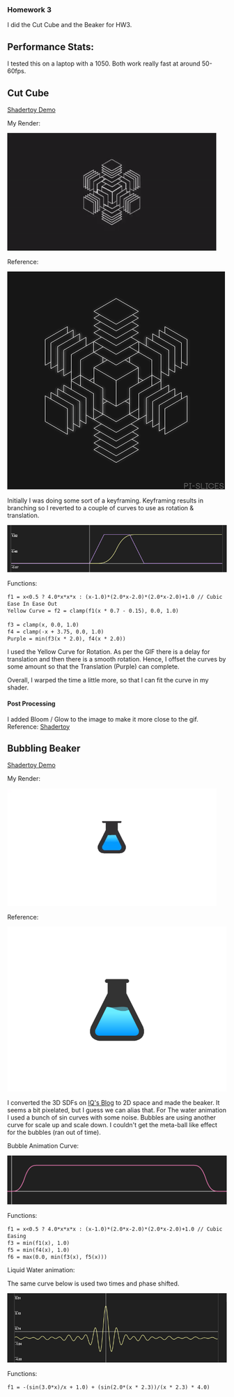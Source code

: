 ### Homework 3

I did the Cut Cube and the Beaker for HW3.

## Performance Stats:
I tested this on a laptop with a 1050. Both work really fast at around 50-60fps.

## Cut Cube

[Shadertoy Demo](https://www.shadertoy.com/view/4s3czM)

My Render:

![](render/1.gif)

Reference:

![](render/1_ref.gif)

Initially I was doing some sort of a keyframing. Keyframing results in branching so I reverted to a couple of curves to use as rotation & translation.

![](graphs/1_animation_curves.PNG)

Functions:
```
f1 = x<0.5 ? 4.0*x*x*x : (x-1.0)*(2.0*x-2.0)*(2.0*x-2.0)+1.0 // Cubic Ease In Ease Out
Yellow Curve = f2 = clamp(f1(x * 0.7 - 0.15), 0.0, 1.0)

f3 = clamp(x, 0.0, 1.0)
f4 = clamp(-x + 3.75, 0.0, 1.0)
Purple = min(f3(x * 2.0), f4(x * 2.0))
```

I used the Yellow Curve for Rotation. As per the GIF there is a delay for translation and then there is a smooth rotation.
Hence, I offset the curves by some amount so that the Translation (Purple) can complete.

Overall, I warped the time a little more, so that I can fit the curve in my shader.

#### Post Processing

I added Bloom / Glow to the image to make it more close to the gif. Reference: [Shadertoy](https://www.shadertoy.com/view/lsXGWn)

## Bubbling Beaker

[Shadertoy Demo](https://www.shadertoy.com/view/ldcyz8)

My Render:

![](render/2.gif)

Reference:

![](render/2_ref.gif)

I converted the 3D SDFs on [IQ's Blog](www.iquilezles.org/www/articles/distfunctions/distfunctions.htm) to 2D space and made the beaker. It seems a bit pixelated, but I guess we can alias that.
For The water animation I used a bunch of sin curves with some noise. Bubbles are using another curve for scale up and scale down. I couldn't get the meta-ball like effect for the bubbles (ran out of time).

Bubble Animation Curve:

![](graphs/2_graph.PNG)

Functions:
```
f1 = x<0.5 ? 4.0*x*x*x : (x-1.0)*(2.0*x-2.0)*(2.0*x-2.0)+1.0 // Cubic Easing
f3 = min(f1(x), 1.0)
f5 = min(f4(x), 1.0)
f6 = max(0.0, min(f3(x), f5(x)))
```

Liquid Water animation:

The same curve below is used two times and phase shifted.

![](graphs/2_water_graph.PNG)

Functions:
```
f1 = -(sin(3.0*x)/x + 1.0) + (sin(2.0*(x * 2.3))/(x * 2.3) * 4.0)
```
